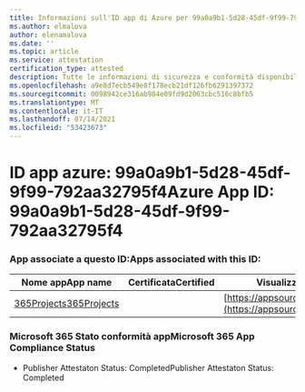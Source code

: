 ```yaml
---
title: Informazioni sull'ID app di Azure per 99a0a9b1-5d28-45df-9f99-792aa32795f4
ms.author: elmalova
author: elenamalova
ms.date: ''
ms.topic: article
ms.service: attestation
certification_type: attested
description: Tutte le informazioni di sicurezza e conformità disponibili per 99a0a9b1-5d28-45df-9f99-792aa32795f4.
ms.openlocfilehash: a9e8d7ecb549e8f178ecb21df126fb6291397372
ms.sourcegitcommit: 0098942ce316ab984e09fd9d2063cbc516c8bfb5
ms.translationtype: MT
ms.contentlocale: it-IT
ms.lasthandoff: 07/14/2021
ms.locfileid: "53423673"
---
```

# <a name="azure-app-id-99a0a9b1-5d28-45df-9f99-792aa32795f4"></a><span data-ttu-id="a14be-103">ID app azure: 99a0a9b1-5d28-45df-9f99-792aa32795f4</span><span class="sxs-lookup"><span data-stu-id="a14be-103">Azure App ID: 99a0a9b1-5d28-45df-9f99-792aa32795f4</span></span>


### <a name="apps-associated-with-this-id"></a><span data-ttu-id="a14be-104">App associate a questo ID:</span><span class="sxs-lookup"><span data-stu-id="a14be-104">Apps associated with this ID:</span></span>
| <span data-ttu-id="a14be-105">**Nome app**</span><span class="sxs-lookup"><span data-stu-id="a14be-105">**App name**</span></span> | <span data-ttu-id="a14be-106">**Certificata**</span><span class="sxs-lookup"><span data-stu-id="a14be-106">**Certified**</span></span> | <span data-ttu-id="a14be-107">**Visualizzazione in AppSource**</span><span class="sxs-lookup"><span data-stu-id="a14be-107">**View in AppSource**</span></span> |
|-|-|-|
| [<span data-ttu-id="a14be-108">365Projects</span><span class="sxs-lookup"><span data-stu-id="a14be-108">365Projects</span></span>](https://docs.microsoft.com/en-us/microsoft-365-app-certification/forward/WA200002160) |  | [https://appsource.microsoft.com/product/office/WA200002160](https://appsource.microsoft.com/product/office/WA200002160) |

### <a name="microsoft-365-app-compliance-status"></a><span data-ttu-id="a14be-109">Microsoft 365 Stato conformità app</span><span class="sxs-lookup"><span data-stu-id="a14be-109">Microsoft 365 App Compliance Status</span></span>
- <span data-ttu-id="a14be-110">Publisher Attestaton Status: Completed</span><span class="sxs-lookup"><span data-stu-id="a14be-110">Publisher Attestaton Status: Completed</span></span>
